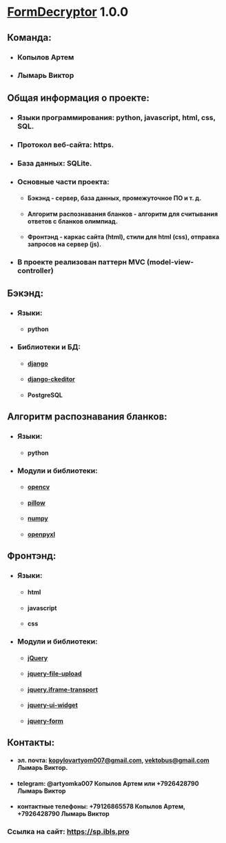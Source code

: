 # [FormDecryptor](https://github.com/Artemka007/FormDecryptor) 1.0.0

## Команда:
* ### Копылов Артем
* ### Лымарь Виктор

## Общая информация о проекте:
* ### Языки программирования: python, javascript, html, css, SQL.
* ### Протокол веб-сайта: https.
* ### База данных: SQLite.
* ### Основные части проекта:
    * #### Бэкэнд - сервер, база данных, промежуточное ПО и т. д.
    * #### Алгоритм распознавания бланков - алгоритм для считывания ответов с бланков олимпиад.
    * #### Фронтэнд - каркас сайта (html), стили для html (css), отправка запросов на сервер (js).
* ### В проекте реализован паттерн MVC (model-view-controller)

## Бэкэнд:
* ### Языки:
  * #### python
* ### Библиотеки и БД:
   * #### [django](https://github.com/django/django)
   * #### [django-ckeditor](https://github.com/django-ckeditor/django-ckeditor)
   * #### PostgreSQL
    
## Алгоритм распознавания бланков:
* ### Языки:
  * #### python
* ### Модули и библиотеки:
   * #### [opencv](https://github.com/opencv/opencv)
   * #### [pillow](https://github.com/python-pillow/Pillow)
   * #### [numpy](https://github.com/numpy/numpy)
   * #### [openpyxl](https://github.com/gleeda/openpyxl)
    
## Фронтэнд:
* ### Языки:
  * #### html
  * #### javascript
  * #### css
* ### Модули и библиотеки:
   * #### [jQuery](https://github.com/jquery/jquery)
   * #### [jquery-file-upload](https://github.com/blueimp/jQuery-File-Upload)
   * #### [jquery.iframe-transport](https://github.com/cmlenz/jquery-iframe-transport)
   * #### [jquery-ui-widget](https://github.com/jquery/jquery-ui)
   * #### [jquery-form](https://github.com/jquery-form/form)

## Контакты:
* #### эл. почта: kopylovartyom007@gmail.com, vektobus@gmail.com Лымарь Виктор.
* #### telegram: @artyomka007 Копылов Артем или +7926428790 Лымарь Виктор
* #### контактные телефоны: +79126865578 Копылов Артем, +7926428790 Лымарь Виктор

### Ссылка на сайт: https://sp.ibls.pro
